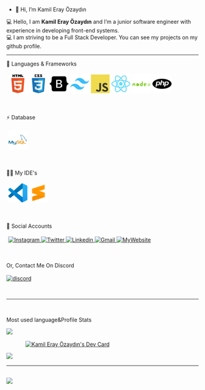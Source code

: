 - 👋 Hi, I’m Kamil Eray Özaydın

💻 Hello, I am <b>Kamil Eray Özaydın</b> and I’m a junior software engineer with experience in developing front-end systems.
<br>
💻 I am striving to be a Full Stack Developer. You can see my projects on my github profile.

<hr>

🤖 Languages & Frameworks <br>

<p aling="left" style="padding: 5px">
  <img src="https://raw.githubusercontent.com/devicons/devicon/master/icons/html5/html5-original-wordmark.svg" title="HTML5" alt="HTML5" width="50"/>
  <img src="https://raw.githubusercontent.com/devicons/devicon/master/icons/css3/css3-original-wordmark.svg" title="CSS3" alt="CSS3" width="50"/>
  <img src="https://github.com/devicons/devicon/blob/master/icons/bootstrap/bootstrap-plain.svg" title="Bootstrap"alt="Bootstrap" width="50"/>
  <img src="https://github.com/devicons/devicon/blob/master/icons/tailwindcss/tailwindcss-plain.svg" title="Tailwind" alt="Tailwind" width="50"/>
  <img src="https://github.com/devicons/devicon/blob/master/icons/javascript/javascript-original.svg" title="Javascript" alt="Javascript" width="50"/>
  <img src="https://github.com/devicons/devicon/blob/master/icons/react/react-original.svg" title="ReactJS" alt="ReactJS" width="50"/>
  <img src="https://github.com/devicons/devicon/blob/master/icons/nodejs/nodejs-plain-wordmark.svg" title="NodeJS" alt="NodeJS" width="50"/>
  <img src="https://github.com/devicons/devicon/blob/master/icons/php/php-plain.svg" title="PHP" alt="PHP" width="50"/>

</p>

<br>

⚡ Database <br>
<p aling="left" style="padding: 5px">
  <img src="https://github.com/devicons/devicon/blob/master/icons/mysql/mysql-original-wordmark.svg" title="MySQL" alt="MySQL" width="50"/>
</p>

<br>

👩‍💻 My IDE's <br>
<p aling="left" style="padding: 5px">
  <img src="https://github.com/devicons/devicon/blob/master/icons/vscode/vscode-original.svg" title="VSCode" alt="VSCode" width="50"/>
  <img src="https://github.com/SublimeText/AFileIcon/blob/master/icons/svg/file_type_sublime.svg" title="SublimeText3" alt="SublimeText3" width="50"/>
</p>  

<br>

🤝 Social Accounts <br>
<p aling="left" style="padding: 5px">

  <a href="https://www.instagram.com/keray.exe/" rel="nofollow">
  <img src="https://github.com/gauravghongde/social-icons/blob/master/SVG/Color/Instagram.svg" title="Instagram" alt="Instagram" width="50"/>
  </a>

  <a href="https://twitter.com/kamil_eray03" rel="nofollow">
  <img src="https://github.com/gauravghongde/social-icons/blob/master/SVG/Color/Twitter.svg" title="Twitter" alt="Twitter" width="50"/>
  </a>

  <a href="https://www.linkedin.com/in/kamil-eray-özaydın-231760243/" rel="nofollow">
  <img src="https://github.com/gauravghongde/social-icons/blob/master/SVG/Color/LinkedIN.svg" title="LinkedIN" alt="Linkedin" width="50"/>
  </a>

  <a href="mailto:admin.eray@protonmail.com" rel="nofollow">
  <img src="https://github.com/gauravghongde/social-icons/blob/master/SVG/Color/Gmail.svg" title="Gmail" alt="Gmail" width="50"/>
  </a>


  <a href="https://kamileray.tk" rel="nofollow" target="_blank">
  <img src="https://github.com/gauravghongde/social-icons/blob/master/SVG/Color/WWW.svg" title="My Website" alt="MyWebsite" width="50"/>
  </a>
</p>

<br>

Or, Contact Me On Discord
<br>
<a href="https://discord.com/users/474947792578674689" target="_blank">
<br>
  <img src="https://img.shields.io/badge/Discord-5865F2?style=for-the-badge&logo=discord&logoColor=white" alt="discord">
</a>


<br>

<hr>

<br>

Most used language&Profile Stats

<img src="https://github-readme-stats.vercel.app/api/top-langs/?username=kamileray&layout=compact&theme=dark" >

<br>

<a href="https://app.daily.dev/K_Eray" style="margin-left:50px;"><img src="https://api.daily.dev/devcards/71b80b25d91843f6869c8a0cd10119ad.png?r=8g5" width="400" alt="Kamil Eray Özaydın's Dev Card"/></a>


<img src="https://github-readme-stats.vercel.app/api?username=kamileray&show_icons=true&theme=dark" >

<br>
<hr>
<br>

<img src="https://i.hizliresim.com/3ssrkeq.gif" >
